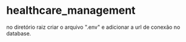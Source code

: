 # healthcare_management

no diretório raiz criar o arquivo ".env" e adicionar a url de conexão no database.

